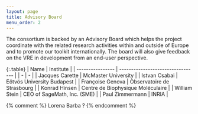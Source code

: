 ```yaml
---
layout: page
title: Advisory Board
menu_order: 2
---
```



The consortium is backed by an Advisory Board which helps the project coordinate with the related research activities within and outside of Europe and to promote our toolkit internationally. The board will also give feedback on the VRE in development from an end-user perspective.


{:.table}
| Name             | Institute                         |
| ---------------- | --------------------------------- |
| -                | -                                 |
| Jacques Carette  | McMaster University               |
| Istvan Csabai    | Eötvös University Budapest        |
| Françoise Genova | Observatoire de Strasbourg        |
| Konrad Hinsen    | Centre de Biophysique Moléculaire |
| William Stein    | CEO of SageMath, Inc. (SME)       |
| Paul Zimmermann  | INRIA                             |

{% comment %}
Lorena Barba ?
{% endcomment %}
